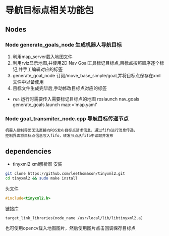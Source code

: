 # 导航目标点相关功能包

## Nodes

### Node generate_goals_node  生成机器人导航目标

1. 利用map_server载入地图文件
2. 利用rviz显示地图,并使用2D Nav Goal工具标记目标点,目标点按照顺序逐个标记,并手工编辑对应的标签
3. generate_goal_node 订阅/move_base_simple/goal,并将目标点保存在xml文件中以备使用
4. 目标文件生成完毕后,手动修改目标点对应的标签

* **`run`**  运行时需要传入需要标记目标点的地图
	roslaunch nav_goals generate_goals.launch map:='map.yaml' 

### Node goal_transmiter_node.cpp 导航目标传递节点
	机器人控制界面无法直接向ROS发布目标点请求信息，通过fifo进行消息传递，
	控制界面将目标点信息写入fifo，转发节点从fifo中读取并发布
	

## dependencies
- tinyxml2 xml解析器
安装
```bash
git clone https://github.com/leethomason/tinyxml2.git
cd tinyxml2 && sudo make install
```
头文件
```c++
#include<tinyxml2.h>
```
链接库
```
target_link_libraries(node_name /usr/local/lib/libtinyxml2.a)
```


也可使用opencv载入地图图片，然后使用图片点击回调保存目标点